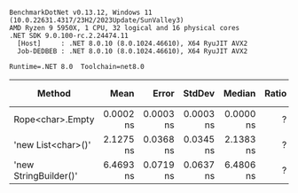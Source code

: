 ```

BenchmarkDotNet v0.13.12, Windows 11 (10.0.22631.4317/23H2/2023Update/SunValley3)
AMD Ryzen 9 5950X, 1 CPU, 32 logical and 16 physical cores
.NET SDK 9.0.100-rc.2.24474.11
  [Host]     : .NET 8.0.10 (8.0.1024.46610), X64 RyuJIT AVX2
  Job-DEDBEB : .NET 8.0.10 (8.0.1024.46610), X64 RyuJIT AVX2

Runtime=.NET 8.0  Toolchain=net8.0  

```
| Method                | Mean      | Error     | StdDev    | Median    | Ratio | RatioSD | Gen0   | Allocated | Alloc Ratio |
|---------------------- |----------:|----------:|----------:|----------:|------:|--------:|-------:|----------:|------------:|
| Rope&lt;char&gt;.Empty      | 0.0002 ns | 0.0003 ns | 0.0003 ns | 0.0000 ns |     ? |       ? |      - |         - |           ? |
| &#39;new List&lt;char&gt;()&#39;    | 2.1275 ns | 0.0368 ns | 0.0345 ns | 2.1383 ns |     ? |       ? | 0.0019 |      32 B |           ? |
| &#39;new StringBuilder()&#39; | 6.4693 ns | 0.0719 ns | 0.0637 ns | 6.4806 ns |     ? |       ? | 0.0062 |     104 B |           ? |
